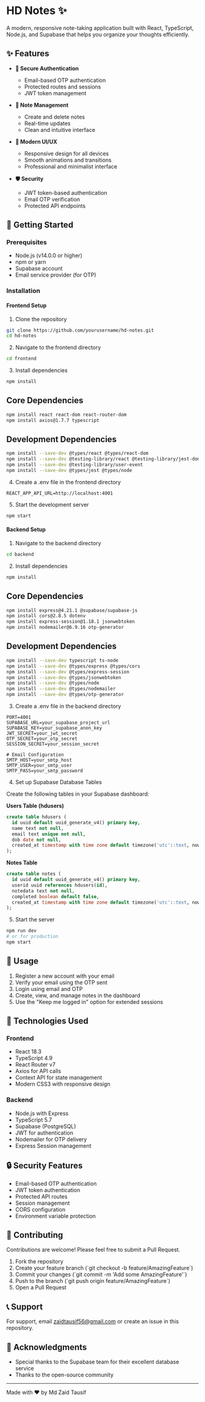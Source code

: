 # HD Notes ✨

A modern, responsive note-taking application built with React, TypeScript, Node.js, and Supabase that helps you organize your thoughts efficiently.

## ✨ Features

- **🔐 Secure Authentication**

  - Email-based OTP authentication
  - Protected routes and sessions
  - JWT token management

- **📝 Note Management**

  - Create and delete notes
  - Real-time updates
  - Clean and intuitive interface

- **💫 Modern UI/UX**

  - Responsive design for all devices
  - Smooth animations and transitions
  - Professional and minimalist interface

- **🛡️ Security**
  - JWT token-based authentication
  - Email OTP verification
  - Protected API endpoints

## 🚀 Getting Started

### Prerequisites

- Node.js (v14.0.0 or higher)
- npm or yarn
- Supabase account
- Email service provider (for OTP)

### Installation

#### Frontend Setup

1. Clone the repository

```bash
git clone https://github.com/yourusername/hd-notes.git
cd hd-notes
```

2. Navigate to the frontend directory

```bash
cd frontend
```

3. Install dependencies

```bash
npm install
```

## Core Dependencies

```bash
npm install react react-dom react-router-dom
npm install axios@1.7.7 typescript
```

## Development Dependencies

```bash
npm install --save-dev @types/react @types/react-dom
npm install --save-dev @testing-library/react @testing-library/jest-dom
npm install --save-dev @testing-library/user-event
npm install --save-dev @types/jest @types/node
```

4. Create a .env file in the frontend directory

```env
REACT_APP_API_URL=http://localhost:4001
```

5. Start the development server

```bash
npm start
```

#### Backend Setup

1. Navigate to the backend directory

```bash
cd backend
```

2. Install dependencies

```bash
npm install
```

## Core Dependencies

```bash
npm install express@4.21.1 @supabase/supabase-js
npm install cors@2.8.5 dotenv
npm install express-session@1.18.1 jsonwebtoken
npm install nodemailer@6.9.16 otp-generator
```

## Development Dependencies

```bash
npm install --save-dev typescript ts-node
npm install --save-dev @types/express @types/cors
npm install --save-dev @types/express-session
npm install --save-dev @types/jsonwebtoken
npm install --save-dev @types/node
npm install --save-dev @types/nodemailer
npm install --save-dev @types/otp-generator
```

3. Create a .env file in the backend directory

```env
PORT=4001
SUPABASE_URL=your_supabase_project_url
SUPABASE_KEY=your_supabase_anon_key
JWT_SECRET=your_jwt_secret
OTP_SECRET=your_otp_secret
SESSION_SECRET=your_session_secret

# Email Configuration
SMTP_HOST=your_smtp_host
SMTP_USER=your_smtp_user
SMTP_PASS=your_smtp_password
```

4. Set up Supabase Database Tables

Create the following tables in your Supabase dashboard:

**Users Table (hdusers)**

```sql
create table hdusers (
  id uuid default uuid_generate_v4() primary key,
  name text not null,
  email text unique not null,
  dob date not null,
  created_at timestamp with time zone default timezone('utc'::text, now())
);
```

**Notes Table**

```sql
create table notes (
  id uuid default uuid_generate_v4() primary key,
  userid uuid references hdusers(id),
  notedata text not null,
  completed boolean default false,
  created_at timestamp with time zone default timezone('utc'::text, now())
);
```

5. Start the server

```bash
npm run dev
# or for production
npm start
```

## 🎯 Usage

1. Register a new account with your email
2. Verify your email using the OTP sent
3. Login using email and OTP
4. Create, view, and manage notes in the dashboard
5. Use the "Keep me logged in" option for extended sessions

## 🎨 Technologies Used

### Frontend

- React 18.3
- TypeScript 4.9
- React Router v7
- Axios for API calls
- Context API for state management
- Modern CSS3 with responsive design

### Backend

- Node.js with Express
- TypeScript 5.7
- Supabase (PostgreSQL)
- JWT for authentication
- Nodemailer for OTP delivery
- Express Session management

## 🔒 Security Features

- Email-based OTP authentication
- JWT token authentication
- Protected API routes
- Session management
- CORS configuration
- Environment variable protection

## 🤝 Contributing

Contributions are welcome! Please feel free to submit a Pull Request.

1. Fork the repository
2. Create your feature branch (\`git checkout -b feature/AmazingFeature\`)
3. Commit your changes (\`git commit -m 'Add some AmazingFeature'\`)
4. Push to the branch (\`git push origin feature/AmazingFeature\`)
5. Open a Pull Request

## 📞 Support

For support, email zaidtausif56@gmail.com or create an issue in this repository.

## 🌟 Acknowledgments

- Special thanks to the Supabase team for their excellent database service
- Thanks to the open-source community

---

Made with ❤️ by Md Zaid Tausif
